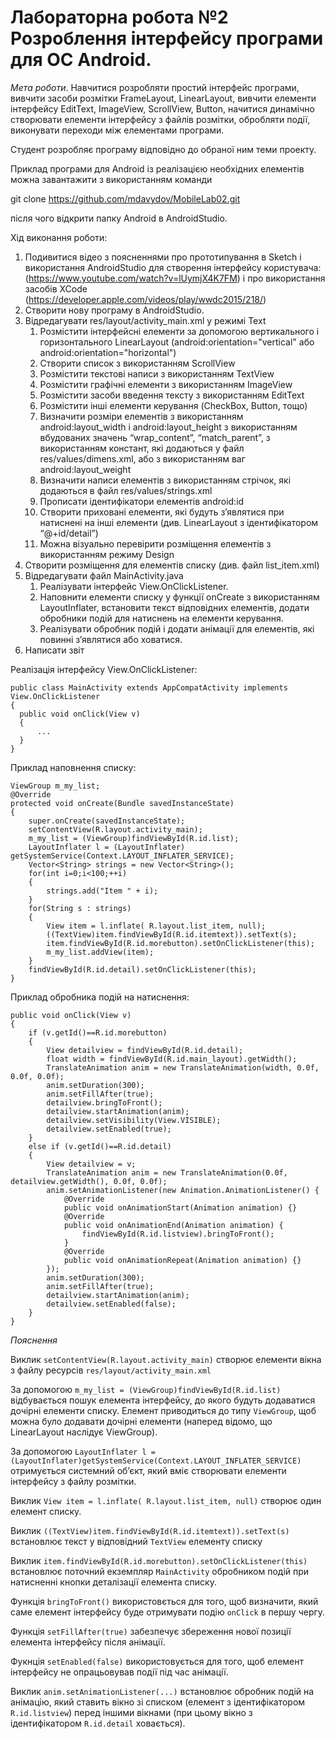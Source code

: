# Лабораторна робота №2 Розроблення інтерфейсу програми для ОС Android.

*Мета роботи*. Навчитися розробляти простий інтерфейс програми, вивчити засоби розмітки FrameLayout, LinearLayout, вивчити елементи інтерфейсу EditText, ImageView, ScrollView, Button, начитися динамічно створювати елементи інтерфейсу з файлів розмітки, обробляти події, виконувати переходи між елементами програми.

Студент розробляє програму відповідно до обраної ним теми проекту.

Приклад програми для Android із реалізацією необхідних елементів можна завантажити з використанням команди

git clone https://github.com/mdavydov/MobileLab02.git

після чого відкрити папку Android в AndroidStudio.

Хід виконання роботи:

1. Подивитися відео з поясненнями про прототипування в Sketch і використання AndroidStudio для створення інтерфейсу користувача: (https://www.youtube.com/watch?v=lUymjX4K7FM) і про використання засобів XCode (https://developer.apple.com/videos/play/wwdc2015/218/)
1. Створити нову програму в AndroidStudio.
1. Відредагувати res/layout/activity_main.xml у режимі Text
    1. Розмістити інтерфейсні елементи за допомогою вертикального і горизонтального LinearLayout (android:orientation="vertical" або android:orientation="horizontal")
    1. Створити список з використанням ScrollView
    1. Розмістити текстові написи з використанням TextView
    1. Розмістити графічні елементи з використанням ImageView
    1. Розмістити засоби введення тексту з використанням EditText
    1. Розмістити інші елементи керування (CheckBox, Button, тощо)
    1. Визначити розміри елементів з використанням android:layout_width і android:layout_height з використанням вбудованих значень “wrap_content”, “match_parent”, з використанням констант, які додаються у файл res/values/dimens.xml, або з використанням ваг android:layout_weight
    1. Визначити написи елементів з використанням стрічок, які додаються в файл res/values/strings.xml
    1. Прописати ідентифікатори елементів android:id
    1. Створити приховані елементи, які будуть з’являтися при натиснені на інші елементи (див. LinearLayout з ідентифікатором “@+id/detail”)
    1. Можна візуально перевірити розміщення елементів з використанням режиму Design
1. Створити розміщення для елементів списку (див. файл list_item.xml)
1. Відредагувати файл MainActivity.java
    1. Реалізувати інтерфейс View.OnClickListener.
    1. Наповнити елементи списку у функції onCreate з використанням LayoutInflater, встановити текст відповідних елементів, додати обробники подій для натиcнень на елементи керування.
    1. Реалізувати обробник подій і додати анімації для елементів, які повинні з’являтися або ховатися.
1. Написати звіт 
 
Реалізація інтерфейсу View.OnClickListener:
  ```
public class MainActivity extends AppCompatActivity implements View.OnClickListener
{
    public void onClick(View v)
    {
        ...
    }
}
```

Приклад наповнення списку:
```
ViewGroup m_my_list;
@Override
protected void onCreate(Bundle savedInstanceState)
{
    super.onCreate(savedInstanceState);
    setContentView(R.layout.activity_main);
    m_my_list = (ViewGroup)findViewById(R.id.list);
    LayoutInflater l = (LayoutInflater) getSystemService(Context.LAYOUT_INFLATER_SERVICE);
    Vector<String> strings = new Vector<String>();
    for(int i=0;i<100;++i)
    {
        strings.add("Item " + i);
    }
    for(String s : strings)
    {
        View item = l.inflate( R.layout.list_item, null);
        ((TextView)item.findViewById(R.id.itemtext)).setText(s);
        item.findViewById(R.id.morebutton).setOnClickListener(this);
        m_my_list.addView(item);
    }
    findViewById(R.id.detail).setOnClickListener(this);
}
```
   
Приклад обробника подій на натиснення:
```
public void onClick(View v)
{
    if (v.getId()==R.id.morebutton)
    {
        View detailview = findViewById(R.id.detail);
        float width = findViewById(R.id.main_layout).getWidth();
        TranslateAnimation anim = new TranslateAnimation(width, 0.0f, 0.0f, 0.0f);
        anim.setDuration(300);
        anim.setFillAfter(true);
        detailview.bringToFront();
        detailview.startAnimation(anim);
        detailview.setVisibility(View.VISIBLE);
        detailview.setEnabled(true);
    }
    else if (v.getId()==R.id.detail)
    {
        View detailview = v;
        TranslateAnimation anim = new TranslateAnimation(0.0f, detailview.getWidth(), 0.0f, 0.0f);
        anim.setAnimationListener(new Animation.AnimationListener() {
            @Override
            public void onAnimationStart(Animation animation) {}
            @Override
            public void onAnimationEnd(Animation animation) {
                findViewById(R.id.listview).bringToFront();
            }
            @Override
            public void onAnimationRepeat(Animation animation) {}
        });
        anim.setDuration(300);
        anim.setFillAfter(true);
        detailview.startAnimation(anim);
        detailview.setEnabled(false);
    }
}
```



*Пояснення*

Виклик `setContentView(R.layout.activity_main)` створює елементи вікна з файлу ресурсів `res/layout/activity_main.xml`

За допомогою `m_my_list = (ViewGroup)findViewById(R.id.list)` відбувається пошук елемента інтерфейсу, до якого будуть додаватися дочірні елементи списку. Елемент приводиться до типу `ViewGroup`, щоб можна було додавати дочірні елементи (наперед відомо, що LinearLayout наслідує ViewGroup).

За допомогою `LayoutInflater l = (LayoutInflater)getSystemService(Context.LAYOUT_INFLATER_SERVICE)`
отримується системний об’єкт, який вміє створювати елементи інтерфейсу з файлу розмітки.

Виклик `View item = l.inflate( R.layout.list_item, null)` створює один елемент списку.

Виклик `((TextView)item.findViewById(R.id.itemtext)).setText(s)` встановлює текст у відповідний `TextView` елементу списку

Виклик `item.findViewById(R.id.morebutton).setOnClickListener(this)` встановлює поточний екземпляр `MainActivity` обробником подій при натисненні кнопки деталізації елемента списку.

Функція `bringToFront()` використовється для того, щоб визначити, який саме елемент інтерфейсу буде отримувати подію `onClick` в першу чергу.

Функція `setFillAfter(true)` забезпечує збереження нової позиції елемента інтерфейсу після анімації.

Фукнція `setEnabled(false)` використовується для того, щоб  елемент інтерфейсу не опрацьовував події під час анімації.

Виклик `anim.setAnimationListener(...)` встановлює обробник подій на анімацію, який ставить вікно зі списком (елемент з ідентифікатором `R.id.listview`) перед іншими вікнами (при цьому вікно з ідентифікатором `R.id.detail` ховається).



